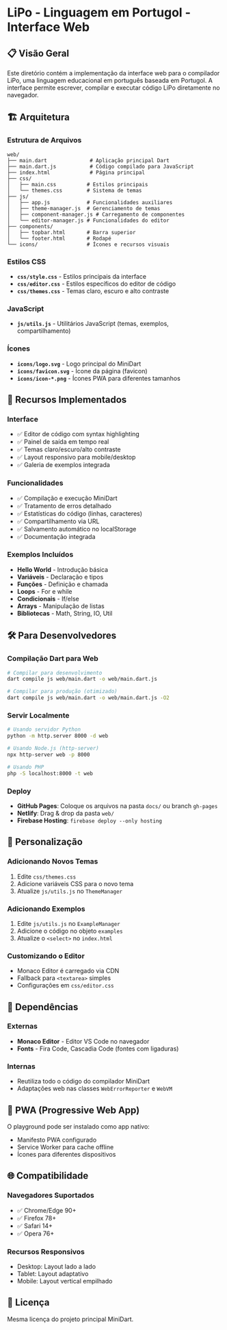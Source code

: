 # LiPo - Linguagem em Portugol - Interface Web

## 📋 Visão Geral

Este diretório contém a implementação da interface web para o compilador LiPo, uma linguagem educacional em português baseada em Portugol. A interface permite escrever, compilar e executar código LiPo diretamente no navegador.

## 🏗️ Arquitetura

### **Estrutura de Arquivos**

```
web/
├── main.dart              # Aplicação principal Dart
├── main.dart.js           # Código compilado para JavaScript
├── index.html             # Página principal
├── css/
│   ├── main.css          # Estilos principais
│   └── themes.css        # Sistema de temas
├── js/
│   ├── app.js            # Funcionalidades auxiliares
│   ├── theme-manager.js  # Gerenciamento de temas
│   ├── component-manager.js # Carregamento de componentes
│   └── editor-manager.js # Funcionalidades do editor
├── components/
│   ├── topbar.html       # Barra superior
│   └── footer.html       # Rodapé
└── icons/                # Ícones e recursos visuais
```

### Estilos CSS
- **`css/style.css`** - Estilos principais da interface
- **`css/editor.css`** - Estilos específicos do editor de código
- **`css/themes.css`** - Temas claro, escuro e alto contraste

### JavaScript
- **`js/utils.js`** - Utilitários JavaScript (temas, exemplos, compartilhamento)

### Ícones
- **`icons/logo.svg`** - Logo principal do MiniDart
- **`icons/favicon.svg`** - Ícone da página (favicon)
- **`icons/icon-*.png`** - Ícones PWA para diferentes tamanhos

## 🚀 Recursos Implementados

### Interface
- ✅ Editor de código com syntax highlighting
- ✅ Painel de saída em tempo real
- ✅ Temas claro/escuro/alto contraste
- ✅ Layout responsivo para mobile/desktop
- ✅ Galeria de exemplos integrada

### Funcionalidades
- ✅ Compilação e execução MiniDart
- ✅ Tratamento de erros detalhado
- ✅ Estatísticas do código (linhas, caracteres)
- ✅ Compartilhamento via URL
- ✅ Salvamento automático no localStorage
- ✅ Documentação integrada

### Exemplos Incluídos
- **Hello World** - Introdução básica
- **Variáveis** - Declaração e tipos
- **Funções** - Definição e chamada
- **Loops** - For e while
- **Condicionais** - If/else
- **Arrays** - Manipulação de listas
- **Bibliotecas** - Math, String, IO, Util

## 🛠️ Para Desenvolvedores

### Compilação Dart para Web
```bash
# Compilar para desenvolvimento
dart compile js web/main.dart -o web/main.dart.js

# Compilar para produção (otimizado)
dart compile js web/main.dart -o web/main.dart.js -O2
```

### Servir Localmente
```bash
# Usando servidor Python
python -m http.server 8000 -d web

# Usando Node.js (http-server)
npx http-server web -p 8000

# Usando PHP
php -S localhost:8000 -t web
```

### Deploy
- **GitHub Pages**: Coloque os arquivos na pasta `docs/` ou branch `gh-pages`
- **Netlify**: Drag & drop da pasta `web/`
- **Firebase Hosting**: `firebase deploy --only hosting`

## 🎨 Personalização

### Adicionando Novos Temas
1. Edite `css/themes.css`
2. Adicione variáveis CSS para o novo tema
3. Atualize `js/utils.js` no `ThemeManager`

### Adicionando Exemplos
1. Edite `js/utils.js` no `ExampleManager`
2. Adicione o código no objeto `examples`
3. Atualize o `<select>` no `index.html`

### Customizando o Editor
- Monaco Editor é carregado via CDN
- Fallback para `<textarea>` simples
- Configurações em `css/editor.css`

## 🔧 Dependências

### Externas
- **Monaco Editor** - Editor VS Code no navegador
- **Fonts** - Fira Code, Cascadia Code (fontes com ligaduras)

### Internas
- Reutiliza todo o código do compilador MiniDart
- Adaptações web nas classes `WebErrorReporter` e `WebVM`

## 📱 PWA (Progressive Web App)

O playground pode ser instalado como app nativo:
- Manifesto PWA configurado
- Service Worker para cache offline
- Ícones para diferentes dispositivos

## 🌐 Compatibilidade

### Navegadores Suportados
- ✅ Chrome/Edge 90+
- ✅ Firefox 78+
- ✅ Safari 14+
- ✅ Opera 76+

### Recursos Responsivos
- Desktop: Layout lado a lado
- Tablet: Layout adaptativo
- Mobile: Layout vertical empilhado

## 📄 Licença

Mesma licença do projeto principal MiniDart.
